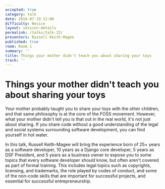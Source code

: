 ```yaml
---
accepted: true
category: talk
date: 2016-07-19 11:00
difficulty: Novice
layout: session-details
permalink: /talks/talk-23/
presenters: Russell Keith-Magee
published: true
room: Room 1
summary: ''
title: Things your mother didn't teach you about sharing your toys
track: ''
---
```


# Things your mother didn't teach you about sharing your toys

Your mother probably taught you to share your toys with the other children,
and that same philosophy is at the core of the FOSS movement. However, what
your mother didn't tell you is that out in the real world, it's not just about
sharing. If you share code without a good understanding of the legal and
social systems surrounding software development, you can find yourself in hot
water.

In this talk, Russell Keith-Magee will bring the experience born of 25+ years
as a software developer, 10 years as a Django core developer, 5 years as DSF
President, and 5 years as a business owner to expose you to some topics that
every software developer _should_ know, but often aren't covered as part of
formal training. This includes legal topics such as copyrights, licensing, and
trademarks, the role played by codes of conduct, and some of the non-code
skills that are important for successful projects, and essential for
successful entrepreneurship.